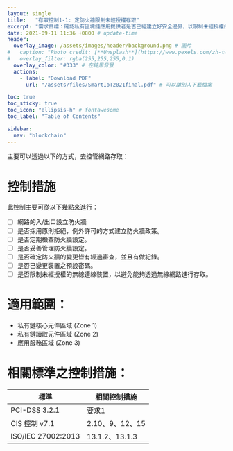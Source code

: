 ```yaml
---
layout: single
title:   "存取控制1-1: 定防火牆限制未經授權存取"
excerpt: "需求目標：確認私有區塊鏈應用提供者是否已經建立好安全邊界，以限制未經授權的實體或邏輯存取，並進一步透過安全邊界的設定而釐清檢查範圍。" 
date: 2021-09-11 11:36 +0800 # update-time
header:
  overlay_image: /assets/images/header/background.png # 圖片
#   caption: "Photo credit: [**Unsplash**](https://www.pexels.com/zh-tw/search/earth/)" # 可以表示圖片來源
#   overlay_filter: rgba(255,255,255,0.1)
  overlay_color: "#333" # 在純黑背景
  actions:
    - label: "Download PDF"
      url: "/assets/files/SmartIoT2021final.pdf" # 可以讓別人下載檔案

toc: true
toc_sticky: true
toc_icon: "ellipsis-h" # fontawesome
toc_label: "Table of Contents"

sidebar:
  nav: "blockchain"
---
```

<script src="{{ base.url | prepend: site.url }}/assets/checkbox.js"></script>
主要可以透過以下的方式，去控管網路存取：

# 控制措施
此控制主要可從以下幾點來進行：
- [ ] 網路的入/出口設立防火牆
- [ ] 是否採用原則拒絕，例外許可的方式建立防火牆政策。
- [ ] 是否定期檢查防火牆設定。
- [ ] 是否妥善管理防火牆設定。
- [ ] 是否確定防火牆的變更皆有經過審查，並且有做紀錄。
- [ ] 是否已變更裝置之預設密碼。
- [ ] 是否限制未經授權的無線連線裝置，以避免能夠透過無線網路進行存取。

# 適用範圍：
- 私有鏈核心元件區域 (Zone 1)
- 私有鏈讀取元件區域 (Zone 2)
- 應用服務區域 (Zone 3)

# 相關標準之控制措施：

| 標準               | 相關控制措施    |
| ------------------ | --------------- |
| PCI-DSS 3.2.1      | 要求1           |
| CIS 控制 v7.1      | 2.10、9、12、15 |
| ISO/IEC 27002:2013 | 13.1.2、13.1.3  |
